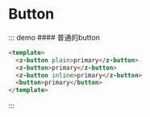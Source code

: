 # Button

::: demo #### 普通的button

```html
<template>
  <z-button plain>primary</z-button>
  <z-button>primary</z-button>
  <z-button inline>primary</z-button>
  <button>primary</button>
</template>
```

:::



